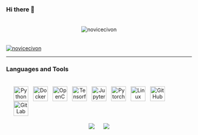 ### Hi there 👋

<!--
**novicecivon/novicecivon** is a ✨ _special_ ✨ repository because its `README.md` (this file) appears on your GitHub profile.

Here are some ideas to get you started:

- 🔭 I’m currently working on ...
- 🌱 I’m currently learning ...
- 👯 I’m looking to collaborate on ...
- 🤔 I’m looking for help with ...
- 💬 Ask me about ...
- 📫 How to reach me: ...
- 😄 Pronouns: ...
- ⚡ Fun fact: ...
-->

<p align="center" style="padding: 20px;">
  <img src="https://komarev.com/ghpvc/?username=novicecivon&label=Profile%20views&color=0e75b6&style=for-the-badge" alt="novicecivon" />
</p>

<a href="https://github.com/ryo-ma/github-profile-trophy">
    <img src="https://github-profile-trophy.vercel.app/?username=novicecivon&column=-1" alt="novicecivon" />
</a>

---

### Languages and Tools          
<p align="center" style="padding: 20px;">
<a href="https://www.python.org/" target="_blank"><img align="left" alt="Python" width="40px" style="padding-right:10px;" src="https://cdn.jsdelivr.net/gh/devicons/devicon/icons/python/python-original.svg" /></a>
<a href="https://www.docker.com/" target="_blank"><img align="left" alt="Docker" width="40px" style="padding-right:10px;" src="https://cdn.jsdelivr.net/gh/devicons/devicon/icons/docker/docker-original.svg" /></a>
<a href="https://opencv.org/" target="_blank"><img align="left" alt="OpenCV" width="40px" style="padding-right:10px;" src="https://cdn.jsdelivr.net/gh/devicons/devicon/icons/opencv/opencv-original.svg" /></a>
<a href="https://www.tensorflow.org/" target="_blank"><img align="left" alt="Tensorflow" width="40px" style="padding-right:10px;" src="https://cdn.jsdelivr.net/gh/devicons/devicon/icons/tensorflow/tensorflow-original.svg" /></a>
<a href="https://jupyter.org/" target="_blank"><img align="left" alt="Jupyter" width="40px" style="padding-right:10px;" src="https://cdn.jsdelivr.net/gh/devicons/devicon/icons/jupyter/jupyter-original-wordmark.svg" /></a>
<a href="https://pytorch.org/" target="_blank"><img align="left" alt="Pytorch" width="40px" style="padding-right:10px;" src="https://cdn.jsdelivr.net/gh/devicons/devicon/icons/pytorch/pytorch-original.svg" /></a>
<a href="https://www.linux.org/" target="_blank"><img align="left" alt="Linux" width="40px" style="padding-right:10px;" src="https://cdn.jsdelivr.net/gh/devicons/devicon/icons/linux/linux-original.svg" /></a>
<a href="https://github.com/" target="_blank"><img align="left" alt="GitHub" width="40px" style="padding-right:10px;" src="https://cdn.jsdelivr.net/gh/devicons/devicon/icons/github/github-original.svg" /></a>
<a href="https://about.gitlab.com/" target="_blank"><img align="left" alt="GitLab" width="40px" style="padding-right:10px;" src="https://cdn.jsdelivr.net/gh/devicons/devicon/icons/gitlab/gitlab-original.svg" /></a>
</p>
</br>

#

<p align="center">
  <img src="https://github-readme-stats.vercel.app/api?username=novicecivon&show_icons=true&theme=gotham&hide_border=true" style="padding: 10px;">
  <img src="https://github-readme-streak-stats.herokuapp.com?user=novicecivon&theme=gotham&hide_border=true" style="padding: 10px;">
</p>
